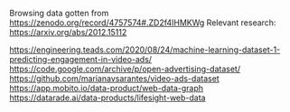 Browsing data gotten from https://zenodo.org/record/4757574#.ZD2f4IHMKWg
Relevant research: https://arxiv.org/abs/2012.15112

https://engineering.teads.com/2020/08/24/machine-learning-dataset-1-predicting-engagement-in-video-ads/
https://code.google.com/archive/p/open-advertising-dataset/
https://github.com/marianavsarantes/video-ads-dataset
https://app.mobito.io/data-product/web-data-graph
https://datarade.ai/data-products/lifesight-web-data